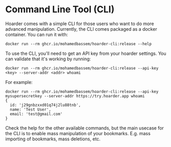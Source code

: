 # Command Line Tool (CLI)

Hoarder comes with a simple CLI for those users who want to do more advanced manipulation. Currently, the CLI comes packaged as a docker container. You can run it with:

```
docker run --rm ghcr.io/mohamedbassem/hoarder-cli:release --help
```

To use the CLI, you'll need to get an API key from your hoarder settings. You can validate that it's working by running:

```
docker run --rm ghcr.io/mohamedbassem/hoarder-cli:release --api-key <key> --server-addr <addr> whoami
```

For example:

```
docker run --rm ghcr.io/mohamedbassem/hoarder-cli:release --api-key mysupersecretkey --server-addr https://try.hoarder.app whoami
{
  id: 'j29gnbzxxd01q74j2lu88tnb',
  name: 'Test User',
  email: 'test@gmail.com'
}
```

Check the help for the other available commands, but the main usecase for the CLI is to enable mass manipulation of your bookmarks. E.g. mass importing of bookmarks, mass deletions, etc.

